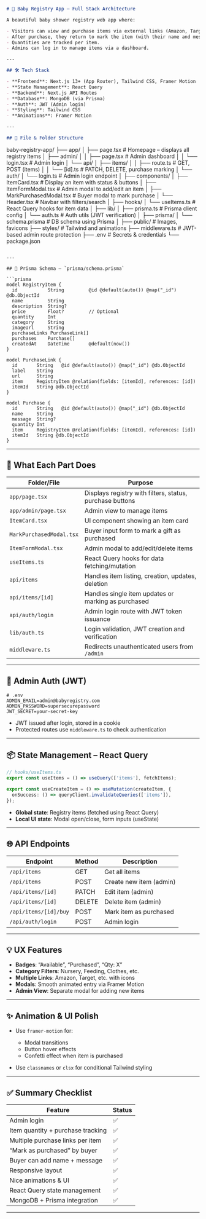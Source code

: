 

```markdown
# 👶 Baby Registry App – Full Stack Architecture

A beautiful baby shower registry web app where:

- Visitors can view and purchase items via external links (Amazon, Target, etc.).
- After purchase, they return to mark the item (with their name and message).
- Quantities are tracked per item.
- Admins can log in to manage items via a dashboard.

---

## 🛠 Tech Stack

- **Frontend**: Next.js 13+ (App Router), Tailwind CSS, Framer Motion
- **State Management**: React Query
- **Backend**: Next.js API Routes
- **Database**: MongoDB (via Prisma)
- **Auth**: JWT (Admin login)
- **Styling**: Tailwind CSS
- **Animations**: Framer Motion

---

## 📁 File & Folder Structure

```

baby-registry-app/
├── app/
│   ├── page.tsx                # Homepage – displays all registry items
│   ├── admin/
│   │   ├── page.tsx            # Admin dashboard
│   │   └── login.tsx           # Admin login
│   └── api/
│       ├── items/
│       │   ├── route.ts        # GET, POST (items)
│       │   └── \[id].ts         # PATCH, DELETE, purchase marking
│       └── auth/
│           └── login.ts        # Admin login endpoint
│
├── components/
│   ├── ItemCard.tsx            # Display an item with status & buttons
│   ├── ItemFormModal.tsx       # Admin modal to add/edit an item
│   ├── MarkPurchasedModal.tsx  # Buyer modal to mark purchase
│   └── Header.tsx              # Navbar with filters/search
│
├── hooks/
│   └── useItems.ts             # React Query hooks for item data
│
├── lib/
│   ├── prisma.ts               # Prisma client config
│   └── auth.ts                 # Auth utils (JWT verification)
│
├── prisma/
│   └── schema.prisma           # DB schema using Prisma
│
├── public/                     # Images, favicons
├── styles/                     # Tailwind and animations
├── middleware.ts               # JWT-based admin route protection
├── .env                        # Secrets & credentials
└── package.json

````

---

## 🧾 Prisma Schema – `prisma/schema.prisma`

```prisma
model RegistryItem {
  id           String         @id @default(auto()) @map("_id") @db.ObjectId
  name         String
  description  String?
  price        Float?         // Optional
  quantity     Int
  category     String
  imageUrl     String
  purchaseLinks PurchaseLink[]
  purchases    Purchase[]
  createdAt    DateTime       @default(now())
}

model PurchaseLink {
  id       String   @id @default(auto()) @map("_id") @db.ObjectId
  label    String
  url      String
  item     RegistryItem @relation(fields: [itemId], references: [id])
  itemId   String @db.ObjectId
}

model Purchase {
  id       String   @id @default(auto()) @map("_id") @db.ObjectId
  name     String
  message  String?
  quantity Int
  item     RegistryItem @relation(fields: [itemId], references: [id])
  itemId   String @db.ObjectId
}
````

---

## 🧠 What Each Part Does

| Folder/File              | Purpose                                                  |
| ------------------------ | -------------------------------------------------------- |
| `app/page.tsx`           | Displays registry with filters, status, purchase buttons |
| `app/admin/page.tsx`     | Admin view to manage items                               |
| `ItemCard.tsx`           | UI component showing an item card                        |
| `MarkPurchasedModal.tsx` | Buyer input form to mark a gift as purchased             |
| `ItemFormModal.tsx`      | Admin modal to add/edit/delete items                     |
| `useItems.ts`            | React Query hooks for data fetching/mutation             |
| `api/items`              | Handles item listing, creation, updates, deletion        |
| `api/items/[id]`         | Handles single item updates or marking as purchased      |
| `api/auth/login`         | Admin login route with JWT token issuance                |
| `lib/auth.ts`            | Login validation, JWT creation and verification          |
| `middleware.ts`          | Redirects unauthenticated users from `/admin`            |

---

## 🔐 Admin Auth (JWT)

```env
# .env
ADMIN_EMAIL=admin@babyregistry.com
ADMIN_PASSWORD=supersecurepassword
JWT_SECRET=your-secret-key
```

* JWT issued after login, stored in a cookie
* Protected routes use `middleware.ts` to check authentication

---

## 📦 State Management – React Query

```ts
// hooks/useItems.ts
export const useItems = () => useQuery(['items'], fetchItems);

export const useCreateItem = () => useMutation(createItem, {
  onSuccess: () => queryClient.invalidateQueries(['items']),
});
```

* **Global state**: Registry items (fetched using React Query)
* **Local UI state**: Modal open/close, form inputs (useState)

---

## 🌐 API Endpoints

| Endpoint              | Method | Description             |
| --------------------- | ------ | ----------------------- |
| `/api/items`          | GET    | Get all items           |
| `/api/items`          | POST   | Create new item (admin) |
| `/api/items/[id]`     | PATCH  | Edit item (admin)       |
| `/api/items/[id]`     | DELETE | Delete item (admin)     |
| `/api/items/[id]/buy` | POST   | Mark item as purchased  |
| `/api/auth/login`     | POST   | Admin login             |

---

## 💡 UX Features

* **Badges**: “Available”, “Purchased”, “Qty: X”
* **Category Filters**: Nursery, Feeding, Clothes, etc.
* **Multiple Links**: Amazon, Target, etc. with icons
* **Modals**: Smooth animated entry via Framer Motion
* **Admin View**: Separate modal for adding new items

---

## ✨ Animation & UI Polish

* Use `framer-motion` for:

  * Modal transitions
  * Button hover effects
  * Confetti effect when item is purchased
* Use `classnames` or `clsx` for conditional Tailwind styling

---

## ✅ Summary Checklist

| Feature                           | Status |
| --------------------------------- | ------ |
| Admin login                       | ✅      |
| Item quantity + purchase tracking | ✅      |
| Multiple purchase links per item  | ✅      |
| “Mark as purchased” by buyer      | ✅      |
| Buyer can add name + message      | ✅      |
| Responsive layout                 | ✅      |
| Nice animations & UI              | ✅      |
| React Query state management      | ✅      |
| MongoDB + Prisma integration      | ✅      |

---
